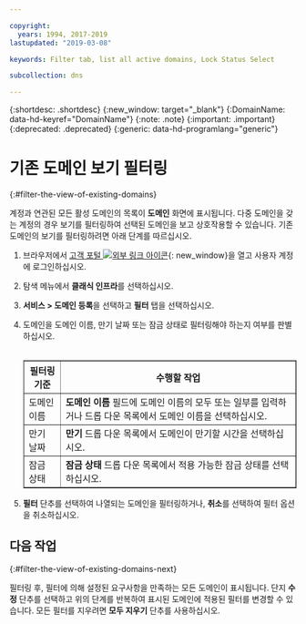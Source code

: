 ```yaml
---

copyright:
  years: 1994, 2017-2019
lastupdated: "2019-03-08"

keywords: Filter tab, list all active domains, Lock Status Select

subcollection: dns

---
```


{:shortdesc: .shortdesc}
{:new_window: target="_blank"}
{:DomainName: data-hd-keyref="DomainName"}
{:note: .note}
{:important: .important}
{:deprecated: .deprecated}
{:generic: data-hd-programlang="generic"}

# 기존 도메인 보기 필터링
{:#filter-the-view-of-existing-domains}

계정과 연관된 모든 활성 도메인의 목록이 **도메인** 화면에 표시됩니다. 다중 도메인을 갖는 계정의 경우 보기를 필터링하여 선택된 도메인을 보고 상호작용할 수 있습니다. 기존 도메인의 보기를 필터링하려면 아래 단계를 따르십시오.

1. 브라우저에서 [고객 포털 ![외부 링크 아이콘](../../icons/launch-glyph.svg "외부 링크 아이콘")](https://{DomainName}/){: new_window}을 열고 사용자 계정에 로그인하십시오.
1. 탐색 메뉴에서 **클래식 인프라**를 선택하십시오.
2. **서비스 > 도메인 등록**을 선택하고 **필터** 탭을 선택하십시오.
3. 도메인을 도메인 이름, 만기 날짜 또는 잠금 상태로 필터링해야 하는지 여부를 판별하십시오.<br/><br/><table border="1"><tbody><tr><th>필터링 기준</th><th>수행할 작업</th></tr><tr><td>도메인 이름</td><td><strong>도메인 이름</strong> 필드에 도메인 이름의 모두 또는 일부를 입력하거나 드롭 다운 목록에서 도메인 이름을 선택하십시오.</td></tr><tr><td>만기 날짜</td><td><strong>만기</strong> 드롭 다운 목록에서 도메인이 만기할 시간을 선택하십시오.</td></tr><tr><td>잠금 상태</td><td><strong>잠금 상태</strong> 드롭 다운 목록에서 적용 가능한 잠금 상태를 선택하십시오.</td></tr></tbody></table>

4. **필터** 단추를 선택하여 나열되는 도메인을 필터링하거나, **취소**를 선택하여 필터 옵션을 취소하십시오.

## 다음 작업
{:#filter-the-view-of-existing-domains-next}

필터링 후, 필터에 의해 설정된 요구사항을 만족하는 모든 도메인이 표시됩니다. 단지 **수정** 단추를 선택하고 위의 단계를 반복하여 표시된 도메인에 적용된 필터를 변경할 수 있습니다. 모든 필터를 지우려면 **모두 지우기** 단추를 사용하십시오.
